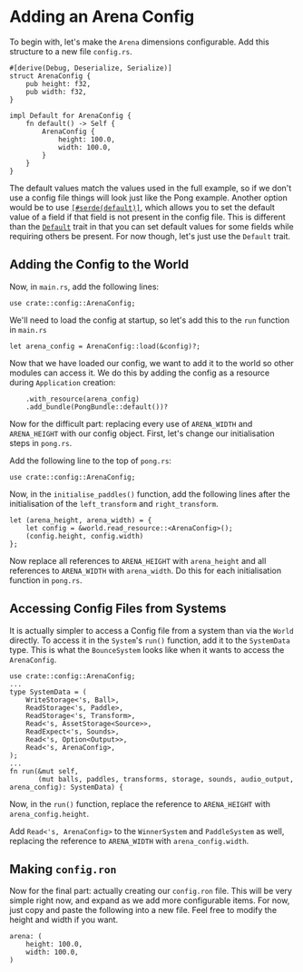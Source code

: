 # Adding an Arena Config

To begin with, let's make the `Arena` dimensions configurable. Add this structure to a new file `config.rs`.

```rust,ignore
#[derive(Debug, Deserialize, Serialize)]
struct ArenaConfig {
    pub height: f32,
    pub width: f32,
}

impl Default for ArenaConfig {
    fn default() -> Self {
        ArenaConfig {
            height: 100.0,
            width: 100.0,
        }
    }
}
```

The default values match the values used in the full example, so if we don't use a config file things will
look just like the Pong example. Another option would be to use [`[#serde(default)]`][serde_default], which allows
you to set the default value of a field if that field is not present in the config file. This is different
than the [`Default`][default] trait in that you can set default values for some fields while requiring others
be present. For now though, let's just use the `Default` trait.

## Adding the Config to the World

Now, in `main.rs`, add the following lines:

```rust,ignore
use crate::config::ArenaConfig;
```

We'll need to load the config at startup, so let's add this to the `run` function in `main.rs`

```rust,ignore
let arena_config = ArenaConfig::load(&config)?;
```

Now that we have loaded our config, we want to add it to the world so other modules can access
it. We do this by adding the config as a resource during `Application` creation:


```rust,ignore
    .with_resource(arena_config)
    .add_bundle(PongBundle::default())?
```

Now for the difficult part: replacing every use of `ARENA_WIDTH` and `ARENA_HEIGHT` with our config object.
First, let's change our initialisation steps in `pong.rs`.

Add the following line to the top of `pong.rs`:

```rust,ignore
use crate::config::ArenaConfig;
```

Now, in the `initialise_paddles()` function, add the following lines after the initialisation of the
`left_transform` and `right_transform`.

```rust,ignore
let (arena_height, arena_width) = {
    let config = &world.read_resource::<ArenaConfig>();
    (config.height, config.width)
};
```

Now replace all references to `ARENA_HEIGHT` with `arena_height` and all references to `ARENA_WIDTH` with
`arena_width`. Do this for each initialisation function in `pong.rs`.

## Accessing Config Files from Systems

It is actually simpler to access a Config file from a system than via the `World` directly. To access
it in the `System`'s `run()` function, add it to the `SystemData` type. This is what the `BounceSystem` looks
like when it wants to access the `ArenaConfig`.

```rust,ignore
use crate::config::ArenaConfig;
...
type SystemData = (
    WriteStorage<'s, Ball>,
    ReadStorage<'s, Paddle>,
    ReadStorage<'s, Transform>,
    Read<'s, AssetStorage<Source>>,
    ReadExpect<'s, Sounds>,
    Read<'s, Option<Output>>,
    Read<'s, ArenaConfig>,
);
...
fn run(&mut self,
       (mut balls, paddles, transforms, storage, sounds, audio_output, arena_config): SystemData) {
```

Now, in the `run()` function, replace the reference to `ARENA_HEIGHT` with `arena_config.height`.

Add `Read<'s, ArenaConfig>` to the `WinnerSystem` and `PaddleSystem` as well, replacing the reference to
`ARENA_WIDTH` with `arena_config.width`.

## Making `config.ron`

Now for the final part: actually creating our `config.ron` file. This will be very simple right now, and
expand as we add more configurable items. For now, just copy and paste the following into a new file. Feel
free to modify the height and width if you want.

```ignore
arena: (
    height: 100.0,
    width: 100.0,
)
```

[serde_default]: https://serde.rs/attr-default.html
[default]: https://doc.rust-lang.org/std/default/trait.Default.html
